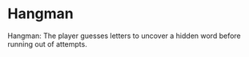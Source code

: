 # Hangman
Hangman: The player guesses letters to uncover a hidden word before running out of attempts.
